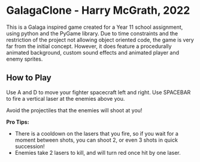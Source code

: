 # GalagaClone - Harry McGrath, 2022

This is a Galaga inspired game created for a Year 11 school assignment, using python and the PyGame library.
Due to time constraints and the restriction of the project not allowing object oriented code, the game is very far from the initial concept.
However, it does feature a procedurally animated background, custom sound effects and animated player and enemy sprites.

 
## How to Play
Use A and D to move your fighter spacecraft left and right.
Use SPACEBAR to fire a vertical laser at the enemies above you. 

Avoid the projectiles that the enemies will shoot at you!

**Pro Tips:**
- There is a cooldown on the lasers that you fire, so if you wait for a moment between shots, you can shoot 2, or even 3 shots in quick succession!
- Enemies take 2 lasers to kill, and will turn red once hit by one laser.
